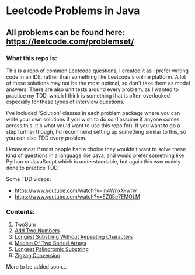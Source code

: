 # Leetcode Problems in Java

## All problems can be found here: https://leetcode.com/problemset/

### What this repo is:

This is a repo of common Leetcode questions, I created it as I prefer writing code in an IDE, rather than something like
Leetcode's online platform. A lot of these solutions may not be the most optimal, so don't take them as model answers.
There are also unit tests around every problem, as I wanted to practice my TDD, which I think is something that is often
overlooked especially for these types of interview questions.

I've included 'Solution' classes in each problem package where you can write your own solutions if you wish to do so (I
assume if anyone comes across this, it's  what you'd want to use this repo for). If you want to go a step further though, I'd
recommend setting up something similar to this, so you can also TDD every problem.

I know most if most people had a choice they wouldn't want to solve these kind of questions in a language like Java,
and would prefer something like Python or JavaScript which is understandable, but again this was mainly done to practice
TDD. 

Some TDD videos:
- https://www.youtube.com/watch?v=ln4WnxX-wrw
- https://www.youtube.com/watch?v=EZ05e7EMOLM

### Contents:

1) [TwoSum](src/problem1/instructions.md)
2) [Add Two Numbers](src/problem2/instructions.md)
3) [Longest Substring Without Repeating Characters](src/problem3/instructions.md)
4) [Median Of Two Sorted Arrays](src/problem4/instructions.md)
5) [Longest Palindromic Substring](src/problem5/instructions.md)
6) [Zigzag Conversion](src/problem6/instructions.md)

More to be added soon...